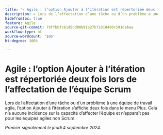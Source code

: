 ```yaml
---
title: '« Agile : l’option Ajouter à l’itération est répertoriée deux fois lors de l’affectation de l’équipe Scrum »'
description: « Lors de l’affectation d’une tâche ou d’un problème à une équipe de travail agile, l’option Ajouter à l’itération s’affiche deux fois dans le menu Plus. Cela n’a aucune incidence sur la capacité d’affecter l’équipe et n’apparaît pas pour les équipes agiles autres que Scrum. »
hidefromtoc: true
feature: Agile
source-git-commit: 79ffb8fc61d5dd80b91a27b71018400c591da6aa
workflow-type: ht
source-wordcount: '106'
ht-degree: 100%

---
```


# Agile : l’option Ajouter à l’itération est répertoriée deux fois lors de l’affectation de l’équipe Scrum

Lors de l’affectation d’une tâche ou d’un problème à une équipe de travail agile, l’option Ajouter à l’itération s’affiche deux fois dans le menu Plus. Cela n’a aucune incidence sur la capacité d’affecter l’équipe et n’apparaît pas pour les équipes agiles non Scrum.

_Premier signalement le jeudi 4 septembre 2024._
